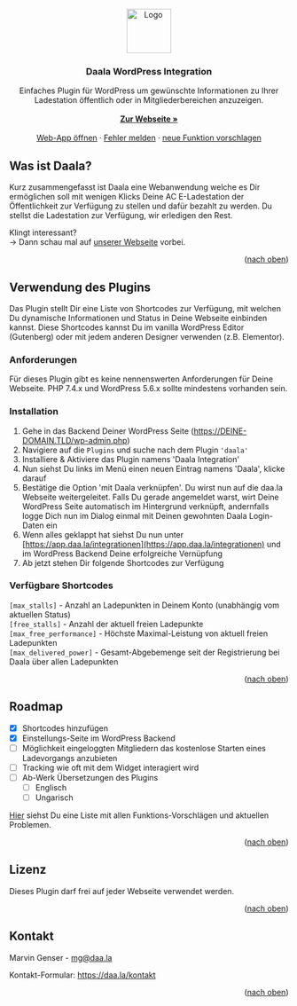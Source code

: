 <div id="top"></div>

<br/>
<div align="center">
  <a href="https://github.com/daaladen/wp-integration">
    <img src="https://daa.la/images/Logo.png" alt="Logo" height="80">
  </a>

  <h3 align="center">Daala WordPress Integration</h3>

  <p align="center">
Einfaches Plugin für WordPress um gewünschte Informationen zu Ihrer Ladestation öffentlich oder in Mitgliederbereichen anzuzeigen.
    <br />
    <br />
    <a href="https://daa.la"><strong>Zur Webseite »</strong></a>
    <br />
    <br />
    <a href="https://app.daa.la/laden">Web-App öffnen</a>
    ·
    <a href="https://github.com/daaladen/wp-integration/issues">Fehler melden</a>
    ·
    <a href="https://github.com/daaladen/wp-integration/issues">neue Funktion vorschlagen</a>
  </p>
</div>


## Was ist Daala?

Kurz zusammengefasst ist Daala eine Webanwendung welche es Dir ermöglichen soll mit wenigen Klicks Deine AC E-Ladestation der Öffentlichkeit zur Verfügung zu stellen und dafür bezahlt zu werden. Du stellst die Ladestation zur Verfügung, wir erledigen den Rest.

Klingt interessant?<br/>
-> Dann schau mal auf <a href="https://daa.la">unserer Webseite</a> vorbei.

<p align="right">(<a href="#top">nach oben</a>)</p>



## Verwendung des Plugins

Das Plugin stellt Dir eine Liste von Shortcodes zur Verfügung, mit welchen Du dynamische Informationen und Status in Deine Webseite einbinden kannst. Diese Shortcodes kannst Du im vanilla WordPress Editor (Gutenberg) oder mit jedem anderen Designer verwenden (z.B. Elementor).

### Anforderungen

Für dieses Plugin gibt es keine nennenswerten Anforderungen für Deine Webseite. PHP 7.4.x und WordPress 5.6.x sollte mindestens vorhanden sein.


### Installation

1. Gehe in das Backend Deiner WordPress Seite (https://DEINE-DOMAIN.TLD/wp-admin.php)
2. Navigiere auf die `Plugins` und suche nach dem Plugin `'daala'`
3. Installiere & Aktiviere das Plugin namens 'Daala Integration'
4. Nun siehst Du links im Menü einen neuen Eintrag namens 'Daala', klicke darauf
5. Bestätige die Option 'mit Daala verknüpfen'. Du wirst nun auf die daa.la Webseite weitergeleitet. Falls Du gerade angemeldet warst, wirt Deine WordPress Seite automatisch im Hintergrund verknüpft, andernfalls logge Dich nun im Dialog einmal mit Deinen gewohnten Daala Login-Daten ein
6. Wenn alles geklappt hat siehst Du nun unter [https://app.daa.la/integrationen](https://app.daa.la/integrationen) und im WordPress Backend Deine erfolgreiche Vernüpfung
7. Ab jetzt stehen Dir folgende Shortcodes zur Verfügung

### Verfügbare Shortcodes

`[max_stalls]` - Anzahl an Ladepunkten in Deinem Konto (unabhängig vom aktuellen Status)<br/>
`[free_stalls]` - Anzahl der aktuell freien Ladepunkte<br/>
`[max_free_performance]` - Höchste Maximal-Leistung von aktuell freien Ladepunkten<br/>
`[max_delivered_power]` - Gesamt-Abgebemenge seit der Registrierung bei Daala über allen Ladepunkten<br/>

<p align="right">(<a href="#top">nach oben</a>)</p>



## Roadmap

- [x] Shortcodes hinzufügen
- [x] Einstellungs-Seite im WordPress Backend
- [ ] Möglichkeit eingeloggten Mitgliedern das kostenlose Starten eines Ladevorgangs anzubieten
- [ ] Tracking wie oft mit dem Widget interagiert wird
- [ ] Ab-Werk Übersetzungen des Plugins
    - [ ] Englisch
    - [ ] Ungarisch

[Hier](https://github.com/daaladen/wp-integration/issues) siehst Du eine Liste mit allen Funktions-Vorschlägen und aktuellen Problemen.

<p align="right">(<a href="#top">nach oben</a>)</p>



## Lizenz

Dieses Plugin darf frei auf jeder Webseite verwendet werden.

<p align="right">(<a href="#top">nach oben</a>)</p>



## Kontakt

Marvin Genser - mg@daa.la

Kontakt-Formular: https://daa.la/kontakt

<p align="right">(<a href="#top">nach oben</a>)</p>
